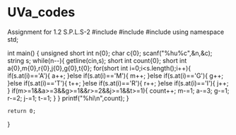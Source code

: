 # UVa_codes
Assignment for 1.2 S.P.L.S-2 
#include<cstdio>
#include<iostream>
#include<string>
using namespace std;

int main()
{
    unsigned short int n{0};
    char c{0};
    scanf("%hu%c",&n,&c);
    string s;
    while(n--){
        getline(cin,s);
        short int count{0};
        short int a{0},m{0},r{0},j{0},g{0},t{0};
        for(short int i=0;i<s.length();i++){
            if(s.at(i)=='A'){
                a++;
            }else if(s.at(i)=='M'){
                m++;
            }else if(s.at(i)=='G'){
                g++;
            }else if(s.at(i)=='T'){
                t++;
            }else if(s.at(i)=='R'){
                r++;
            }else if(s.at(i)=='I'){
                j++;
            }
            if(m>=1&&a>=3&&g>=1&&r>=2&&j>=1&&t>=1){
                count++;
                m-=1;
                a-=3;
                g-=1;
                r-=2;
                j-=1;
                t-=1;
            }
        }
        printf("%hi\n",count);
    }
    
    return 0;
}
